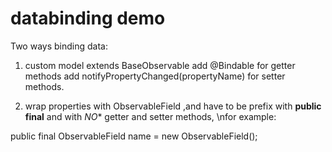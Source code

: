 # databinding demo

Two ways binding data:

1. custom model extends BaseObservable
   add @Bindable for getter methods
   add notifyPropertyChanged(propertyName) for setter methods.
   
   
2. wrap properties with ObservableField<T> ,and have to be prefix with **public final** and with *NO** getter and setter methods, \nfor example:
  
  public final ObservableField<String> name = new ObservableField();
